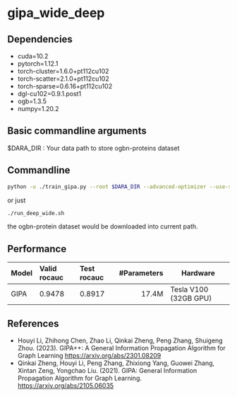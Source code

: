 # gipa_wide_deep

## Dependencies
+ cuda=10.2
+ pytorch=1.12.1 
+ torch-cluster=1.6.0+pt112cu102
+ torch-scatter=2.1.0+pt112cu102 
+ torch-sparse=0.6.16+pt112cu102 
+ dgl-cu102=0.9.1.post1
+ ogb=1.3.5
+ numpy=1.20.2

## Basic commandline arguments
$DARA_DIR : Your data path to store ogbn-proteins dataset

## Commandline
```bash
python -u ./train_gipa.py --root $DARA_DIR --advanced-optimizer --use-sparse-fea 
```
or just
```bash
./run_deep_wide.sh
```
the ogbn-protein dataset would be downloaded into current path.

## Performance

| Model              |Valid rocauc  | Test rocauc   | \#Parameters    | Hardware |
|:------------------ |:--------------   |:---------------| --------------:|----------|
| GIPA     | 0.9478 | 0.8917 | 17.4M  | Tesla V100 (32GB GPU) |

## References
+ Houyi Li, Zhihong Chen, Zhao Li, Qinkai Zheng, Peng Zhang, Shuigeng Zhou. (2023). GIPA++: A General Information Propagation Algorithm for Graph Learning
 https://arxiv.org/abs/2301.08209
+ Qinkai Zheng, Houyi Li, Peng Zhang, Zhixiong Yang, Guowei Zhang, Xintan Zeng, Yongchao Liu. (2021). GIPA: General Information Propagation Algorithm for Graph Learning. https://arxiv.org/abs/2105.06035